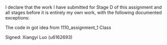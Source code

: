 I declare that the work I have submitted for Stage D of this assignment and all stages 
before it is entirely my own work, with the following documented exceptions:

The code in <Alphabet> got idea from 1110_assignment_1 Class <Mask>

Signed: Xiangyi Luo (u6162693)



